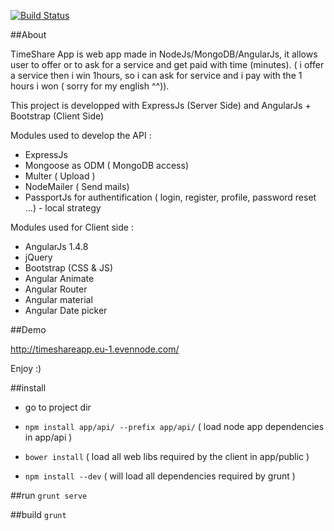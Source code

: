 [![Build Status](https://travis-ci.org/afpa-stbrieuc/timeshare-mean1.svg?branch=master)](https://travis-ci.org/afpa-stbrieuc/timeshare-mean1)

##About

TimeShare App is web app made in NodeJs/MongoDB/AngularJs, it allows user to offer or to ask for a service and get paid with time (minutes). ( i offer a service then i win 1hours, so i can ask for service and i pay with the 1 hours i won ( sorry for my english ^^)).

This project is developped with ExpressJs (Server Side) and AngularJs + Bootstrap (Client Side)

Modules used to develop the API :
 - ExpressJs
 - Mongoose as ODM ( MongoDB access)
 - Multer ( Upload )
 - NodeMailer ( Send mails)
 - PassportJs for authentification ( login, register, profile, password reset ...) - local strategy
 
Modules used for Client side : 
 - AngularJs 1.4.8
 - jQuery
 - Bootstrap (CSS & JS)
 - Angular Animate
 - Angular Router
 - Angular material
 - Angular Date picker

##Demo

http://timeshareapp.eu-1.evennode.com/   

Enjoy :)

##install
 - go to project dir
 
- `npm install app/api/ --prefix app/api/` ( load node app dependencies in app/api )
- `bower install` ( load all web libs required by the client in app/public )
- `npm install --dev` ( will load all dependencies required by grunt )

##run
`grunt serve`

##build
`grunt`
